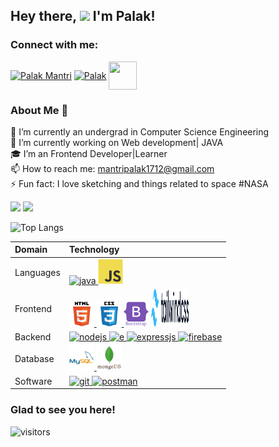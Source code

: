 ## Hey there, <img src="https://github.com/TheDudeThatCode/TheDudeThatCode/blob/master/Assets/Hi.gif" width="29px"> I'm Palak!

<h3 align="left">Connect with me:</h3>
<p align="left">
<a href="https://www.linkedin.com/in/palak-mantri-6b47a9207/" target="blank"><img align="center" src="https://img.icons8.com/color/64/000000/linkedin.png" alt="Palak Mantri" height="50" width="50"/></a>
<a href="https://twitter.com/PalakMantri1?s=08" target="blank"><img align="center" src="https://img.icons8.com/color/64/000000/twitter.png" alt="Palak" height="50" width="50"/></a>
<a href="https://mantri.hashnode.dev">
  <img align="center" src="https://cdn.hashnode.com/res/hashnode/image/upload/v1611902473383/CDyAuTy75.png?auto=compress" height="45" width="45" />
</a>


### About Me 🚀
🌱 I’m currently an undergrad in Computer Science Engineering </br>
🔭 I’m currently working on Web development| JAVA </br>
🎓 I’m an Frontend Developer|Learner </br>
📫 How to reach me: mantripalak1712@gmail.com </br>
⚡ Fun fact: I love sketching and things related to space #NASA



<p align="left">
	
  <img width="48%" src="https://github-readme-stats.vercel.app/api?username=P766-spec&show_icons=true&theme=tokyonight"/>
  <img width="48%" src="https://github-readme-streak-stats.herokuapp.com/?user=P766-spec&theme=tokyonight"/>
</p>



![Top Langs](https://github-readme-stats.vercel.app/api/top-langs/?username=P766-spec&show_icons=true&theme=tokyonight&layout=compact)


| Domain | Technology |
| :--- | :--- |
| Languages |<a href="https://www.w3schools.com/java/" target="_blank"> <img src="https://img.icons8.com/color/48/000000/java-coffee-cup-logo.png" alt="java" width="50" height="50"/> </a> <a href="https://developer.mozilla.org/en-US/docs/Web/JavaScript" target="_blank"> <img src="https://raw.githubusercontent.com/devicons/devicon/master/icons/javascript/javascript-original.svg" alt="javascript" width="40" height="40"/> </a>   | <a href="https://www.python.org" target="_blank"> <img src="https://raw.githubusercontent.com/devicons/devicon/master/icons/python/python-original.svg" alt="python" width="40" height="40"/> </a>  |
| Frontend |   <a href="https://www.w3.org/html/" target="_blank"> <img src="https://raw.githubusercontent.com/devicons/devicon/master/icons/html5/html5-original-wordmark.svg" alt="html5" width="40" height="40"/> </a>   <a href="https://www.w3schools.com/css/" target="_blank"> <img src="https://raw.githubusercontent.com/devicons/devicon/master/icons/css3/css3-original-wordmark.svg" alt="css3" width="40" height="40"/> </a>   <a href="https://getbootstrap.com" target="_blank"> <img src="https://raw.githubusercontent.com/devicons/devicon/master/icons/bootstrap/bootstrap-plain-wordmark.svg" alt="bootstrap" width="40" height="40"/></a>  <a href="https://tailwindcss.com" target="_blank"> <img src="https://raw.githubusercontent.com/devicons/devicon/master/icons/tailwindcss/tailwindcss-original-wordmark.svg" alt="tailwindcss" width="60" height="60"/></a> | <a href="https://reactjs.org/" target="_blank" rel="noreferrer"> <img src="https://raw.githubusercontent.com/devicons/devicon/master/icons/react/react-original-wordmark.svg" alt="react" width="40" height="40"/> </a> |
| Backend | <a href="https://nodejs.org/en/" target="_blank"> <img src="https://www.vectorlogo.zone/logos/nodejs/nodejs-icon.svg" alt="nodejs" width="50" height="50"/> </a>    <a href="https://json.org/en/" target="_blank"> <img src="https://www.vectorlogo.zone/logos/json/json-icon.svg" alt="e" width="50" height="50"/> </a>        <a href="https://express.com/" target="_blank"> <img src="https://www.vectorlogo.zone/logos/expressjs/expressjs-icon.svg" alt="expressjs" width="50" height="50"/> </a>     <a href="https://firebase.google.com/" target="_blank"> <img src="https://www.vectorlogo.zone/logos/firebase/firebase-icon.svg" alt="firebase" width="40" height="40"/> </a>  | <a href="https://heroku.com" target="_blank"> <img src="https://www.vectorlogo.zone/logos/heroku/heroku-icon.svg" alt="heroku" width="40" height="40"/> </a> |
  | Database |   <a href="https://www.mysql.com/" target="_blank"> <img src="https://raw.githubusercontent.com/devicons/devicon/master/icons/mysql/mysql-original-wordmark.svg" alt="mysql" width="40" height="40"/> </a>   <a href="https://www.mongodb.com/" target="_blank"> <img src="https://raw.githubusercontent.com/devicons/devicon/master/icons/mongodb/mongodb-original-wordmark.svg" alt="mongodb" width="40" height="40"/> </a>|
| Software | <a href="https://git-scm.com/" target="_blank"> <img src="https://www.vectorlogo.zone/logos/git-scm/git-scm-icon.svg" alt="git" width="40" height="40"/> </a> <a href="https://postman.com" target="_blank"> <img src="https://www.vectorlogo.zone/logos/getpostman/getpostman-icon.svg" alt="postman" width="40" height="40"/> </a> | <a href="https://balsamiq.com//" target="_blank"> <img src="https://www.vectorlogo.zone/logos/balsamiq/balsamiq-ar21.svg" width="40" height="40"/>  
  
### Glad to see you here! &nbsp;
![visitors](https://visitor-badge.laobi.icu/badge?page_id=palak-mantri.palak-mantri)

